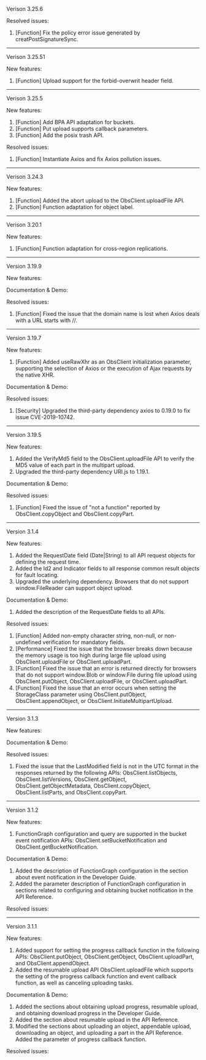 Verison 3.25.6

Resolved issues:
1. [Function] Fix the policy error issue generated by creatPostSignatureSync.

-----------------------------------------------------------------------------------

Verison 3.25.51

New features:

1. [Function] Upload support for the forbid-overwrit header field.

-----------------------------------------------------------------------------------

Verison 3.25.5

New features:

1. [Function]  Add BPA API adaptation for buckets.
2. [Function]  Put upload supports callback parameters.
3. [Function]  Add the posix trash API. 

Resolved issues:
1. [Function] Instantiate Axios and fix Axios pollution issues.

-----------------------------------------------------------------------------------

Verison 3.24.3

New features:

1. [Function]  Added the abort upload to the ObsClient.uploadFile API.
2. [Function]  Function adaptation for object label.

-----------------------------------------------------------------------------------
Verison 3.20.1

New features:

1. [Function]  Function adaptation for cross-region replications.

-----------------------------------------------------------------------------------

Version 3.19.9

New features:

Documentation & Demo:

Resolved issues:
1. [Function] Fixed the issue that the domain name is lost when Axios deals with a URL starts with //.

-----------------------------------------------------------------------------------

Version 3.19.7

New features:
1. [Function] Added useRawXhr as an ObsClient initialization parameter, supporting the selection of Axios or the execution of Ajax requests by the native XHR.

Documentation & Demo:

Resolved issues:
1. [Security] Upgraded the third-party dependency axios to 0.19.0 to fix issue CVE-2019-10742.

-----------------------------------------------------------------------------------

Version 3.19.5

New features:
1. Added the VerifyMd5 field to the ObsClient.uploadFile API to verify the MD5 value of each part in the multipart upload.
2. Upgraded the third-party dependency URI.js to 1.19.1.

Documentation & Demo:

Resolved issues:
1. [Function] Fixed the issue of "not a function" reported by ObsClient.copyObject and ObsClient.copyPart.

-----------------------------------------------------------------------------------

Version 3.1.4

New features:
1. Added the RequestDate field (Date|String) to all API request objects for defining the request time.
2. Added the Id2 and Indicator fields to all response common result objects for fault locating.
3. Upgraded the underlying dependency. Browsers that do not support window.FileReader can support object upload.

Documentation & Demo:
1. Added the description of the RequestDate fields to all APIs.

Resolved issues:

1. [Function] Added non-empty character string, non-null, or non-undefined verification for mandatory fields.
2. [Performance] Fixed the issue that the browser breaks down because the memory usage is too high during large file upload using ObsClient.uploadFile or ObsClient.uploadPart.
3. [Function] Fixed the issue that an error is returned directly for browsers that do not support window.Blob or window.File during file upload using ObsClient.putObject, ObsClient.uploadFile, or ObsClient.uploadPart.
4. [Function] Fixed the issue that an error occurs when setting the StorageClass parameter using ObsClient.putObject, ObsClient.appendObject, or ObsClient.InitiateMultipartUpload.

-----------------------------------------------------------------------------------

Version 3.1.3

New features:

Documentation & Demo:

Resolved issues:
1. Fixed the issue that the LastModified field is not in the UTC format in the responses returned by the following APIs: ObsClient.listObjects, ObsClient.listVersions, ObsClient.getObject, ObsClient.getObjectMetadata, ObsClient.copyObject, ObsClient.listParts, and ObsClient.copyPart.

-----------------------------------------------------------------------------------

Version 3.1.2

New features:
1. FunctionGraph configuration and query are supported in the bucket event notification APIs: ObsClient.setBucketNotification and ObsClient.getBucketNotification.

Documentation & Demo:
1. Added the description of FunctionGraph configuration in the section about event notification in the Developer Guide.
2. Added the parameter description of FunctionGraph configuration in sections related to configuring and obtaining bucket notification in the API Reference.

Resolved issues:

--------------------------------------------------------------

Version 3.1.1

New features:
1. Added support for setting the progress callback function in the following APIs: ObsClient.putObject, ObsClient.getObject, ObsClient.uploadPart, and ObsClient.appendObject.
2. Added the resumable upload API ObsClient.uploadFile which supports the setting of the progress callback function and event callback function, as well as canceling uploading tasks.
	
Documentation & Demo:
1. Added the sections about obtaining upload progress, resumable upload, and obtaining download progress in the Developer Guide.
2. Added the section about resumable upload in the API Reference.
3. Modified the sections about uploading an object, appendable upload, downloading an object, and uploading a part in the API Reference. Added the parameter of progress callback function.

Resolved issues:
